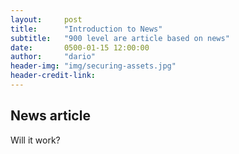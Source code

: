 ```yaml
---
layout:     post
title:      "Introduction to News"
subtitle:   "900 level are article based on news"
date:       0500-01-15 12:00:00
author:     "dario"
header-img: "img/securing-assets.jpg"
header-credit-link:
---
```


## News article
Will it work?
